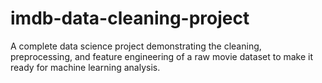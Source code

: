 # imdb-data-cleaning-project
A complete data science project demonstrating the cleaning, preprocessing, and feature engineering of a raw movie dataset to make it ready for machine learning analysis.
